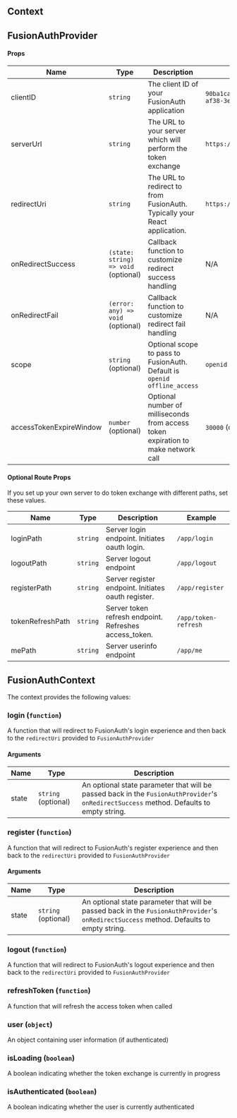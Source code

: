 ## Context

## FusionAuthProvider

#### Props

| Name                    | Type                                 | Description                                                                       | Example                                |
| ----------------------- | ------------------------------------ | --------------------------------------------------------------------------------- | -------------------------------------- |
| clientID                | `string`                             | The client ID of your FusionAuth application                                      | `90ba1caf-c0c1-b30a-af38-3ed438df9fc0` |
| serverUrl               | `string`                             | The URL to your server which will perform the token exchange                      | `https://localhost:9000`               |
| redirectUri             | `string`                             | The URL to redirect to from FusionAuth. Typically your React application.         | `https://localhost:3000`               |
| onRedirectSuccess       | `(state: string) => void` (optional) | Callback function to customize redirect success handling                          | N/A                                    |
| onRedirectFail          | `(error: any) => void` (optional)    | Callback function to customize redirect fail handling                             | N/A                                    |
| scope                   | `string` (optional)                  | Optional scope to pass to FusionAuth. Default is `openid offline_access`          | `openid offline_access`                |
| accessTokenExpireWindow | `number` (optional)                  | Optional number of milliseconds from access token expiration to make network call | `30000` (default)                      |

#### Optional Route Props

If you set up your own server to do token exchange with different paths, set these values.

| Name             | Type     | Description                                            | Example              |
| ---------------- | -------- | ------------------------------------------------------ | -------------------- |
| loginPath        | `string` | Server login endpoint. Initiates oauth login.          | `/app/login`         |
| logoutPath       | `string` | Server logout endpoint                                 | `/app/logout`        |
| registerPath     | `string` | Server register endpoint. Initiates oauth register.    | `/app/register`      |
| tokenRefreshPath | `string` | Server token refresh endpoint. Refreshes access_token. | `/app/token-refresh` |
| mePath           | `string` | Server userinfo endpoint                               | `/app/me`            |

## FusionAuthContext

The context provides the following values:

### login (`function`)

A function that will redirect to FusionAuth's login experience and then back to the `redirectUri` provided to `FusionAuthProvider`

#### Arguments

| Name  | Type                | Description                                                                                                                              |
| ----- | ------------------- | ---------------------------------------------------------------------------------------------------------------------------------------- |
| state | `string` (optional) | An optional state parameter that will be passed back in the `FusionAuthProvider`'s `onRedirectSuccess` method. Defaults to empty string. |

### register (`function`)

A function that will redirect to FusionAuth's register experience and then back to the `redirectUri` provided to `FusionAuthProvider`

#### Arguments

| Name  | Type                | Description                                                                                                                              |
| ----- | ------------------- | ---------------------------------------------------------------------------------------------------------------------------------------- |
| state | `string` (optional) | An optional state parameter that will be passed back in the `FusionAuthProvider`'s `onRedirectSuccess` method. Defaults to empty string. |

### logout (`function`)

A function that will redirect to FusionAuth's logout experience and then back to the `redirectUri` provided to `FusionAuthProvider`

### refreshToken (`function`)

A function that will refresh the access token when called

### user (`object`)

An object containing user information (if authenticated)

### isLoading (`boolean`)

A boolean indicating whether the token exchange is currently in progress

### isAuthenticated (`boolean`)

A boolean indicating whether the user is currently authenticated
